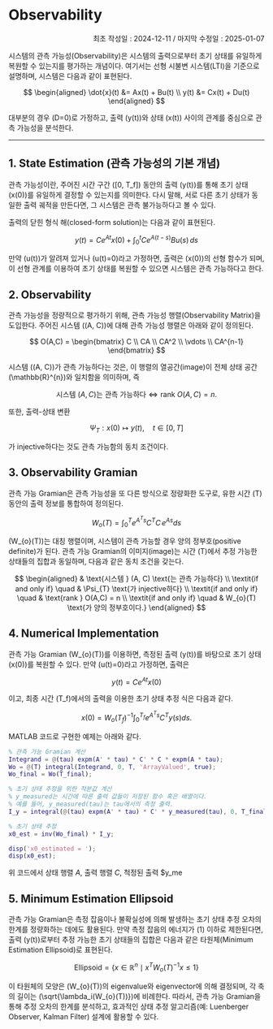 # Observability
<p align="right">
최초 작성일 : 2024-12-11 / 마지막 수정일 : 2025-01-07
</p>

시스템의 관측 가능성(Observability)은 시스템의 출력으로부터 초기 상태를 유일하게 복원할 수 있는지를 평가하는 개념이다. 여기서는 선형 시불변 시스템(LTI)을 기준으로 설명하며, 시스템은 다음과 같이 표현된다.

$$
\begin{aligned}
\dot{x}(t) &= Ax(t) + Bu(t) \\
y(t) &= Cx(t) + Du(t)
\end{aligned}
$$

대부분의 경우 \(D=0\)로 가정하고, 출력 \(y(t)\)와 상태 \(x(t)\) 사이의 관계를 중심으로 관측 가능성을 분석한다.

---

## 1. State Estimation (관측 가능성의 기본 개념)

관측 가능성이란, 주어진 시간 구간 \([0, T_f]\) 동안의 출력 \(y(t)\)를 통해 초기 상태 \(x(0)\)를 유일하게 결정할 수 있는지를 의미한다. 다시 말해, 서로 다른 초기 상태가 동일한 출력 궤적을 만든다면, 그 시스템은 관측 불가능하다고 볼 수 있다.

출력의 닫힌 형식 해(closed-form solution)는 다음과 같이 표현된다.

$$
y(t) = Ce^{At}x(0) + \int_{0}^{t} Ce^{A(t-s)}Bu(s) \, ds
$$

만약 \(u(t)\)가 알려져 있거나 \(u(t)=0\)라고 가정하면, 출력은 \(x(0)\)의 선형 함수가 되며, 이 선형 관계를 이용하여 초기 상태를 복원할 수 있으면 시스템은 관측 가능하다고 한다.


## 2. Observability

관측 가능성을 정량적으로 평가하기 위해, 관측 가능성 행렬(Observability Matrix)을 도입한다. 주어진 시스템 \((A, C)\)에 대해 관측 가능성 행렬은 아래와 같이 정의된다.

$$
O(A,C) = \begin{bmatrix}
C \\
CA \\
CA^2 \\
\vdots \\
CA^{n-1}
\end{bmatrix}
$$

시스템 \((A, C)\)가 관측 가능하다는 것은, 이 행렬의 열공간(image)이 전체 상태 공간 \(\mathbb{R}^{n}\)와 일치함을 의미하며, 즉

$$
\text{시스템 } (A, C) \text{는 관측 가능하다} \iff \text{rank } O(A,C) = n.
$$

또한, 출력-상태 변환

$$
\Psi_{T}: x(0) \mapsto y(t), \quad t\in[0,T]
$$

가 injective하다는 것도 관측 가능함의 동치 조건이다.

## 3. Observability Gramian

관측 가능 Gramian은 관측 가능성을 또 다른 방식으로 정량화한 도구로, 유한 시간 \(T\) 동안의 출력 정보를 통합하여 정의된다.

$$
W_{o}(T) = \int_{0}^{T} e^{A^{T}s} C^{T} C \, e^{As} ds
$$

\(W_{o}(T)\)는 대칭 행렬이며, 시스템이 관측 가능할 경우 양의 정부호(positive definite)가 된다. 관측 가능 Gramian의 이미지(image)는 시간 \(T\)에서 추정 가능한 상태들의 집합과 동일하며, 다음과 같은 동치 조건을 갖는다.

$$
\begin{aligned}
& \text{시스템 } (A, C) \text{는 관측 가능하다} \\
\textit{if and only if} \quad & \Psi_{T} \text{가 injective하다} \\
\textit{if and only if} \quad & \text{rank } O(A,C) = n \\
\textit{if and only if} \quad & W_{o}(T) \text{가 양의 정부호이다.}
\end{aligned}
$$


## 4. Numerical Implementation

관측 가능 Gramian \(W_{o}(T)\)를 이용하면, 측정된 출력 \(y(t)\)를 바탕으로 초기 상태 \(x(0)\)를 복원할 수 있다. 만약 \(u(t)=0\)라고 가정하면, 출력은

$$
y(t) = Ce^{At}x(0)
$$

이고, 최종 시간 \(T_f\)에서의 출력을 이용한 초기 상태 추정 식은 다음과 같다.

$$
x(0) = W_{o}(T_f)^{-1} \int_{0}^{T_f} e^{A^{T}s} C^{T} y(s) ds.
$$

MATLAB 코드로 구현한 예제는 아래와 같다.

```matlab
% 관측 가능 Gramian 계산
Integrand = @(tau) expm(A' * tau) * C' * C * expm(A * tau); 
Wo = @(T) integral(Integrand, 0, T, 'ArrayValued', true);
Wo_final = Wo(T_final);

% 초기 상태 추정을 위한 적분값 계산
% y_measured는 시간에 따른 출력 값들이 저장된 함수 혹은 배열이다.
% 예를 들어, y_measured(tau)는 tau에서의 측정 출력.
I_y = integral(@(tau) expm(A' * tau) * C' * y_measured(tau), 0, T_final, 'ArrayValued', true);

% 초기 상태 추정
x0_est = inv(Wo_final) * I_y;

disp('x0_estimated = ');
disp(x0_est);
```

위 코드에서 상태 행렬 $A$, 출력 행렬 $C$, 척정된 출력 $y_me


## 5. Minimum Estimation Ellipsoid

관측 가능 Gramian은 측정 잡음이나 불확실성에 의해 발생하는 초기 상태 추정 오차의 한계를 정량화하는 데에도 활용된다. 만약 측정 잡음의 에너지가 \(1\) 이하로 제한된다면, 출력 \(y(t)\)로부터 추정 가능한 초기 상태들의 집합은 다음과 같은 타원체(Minimum Estimation Ellipsoid)로 표현된다.

$$
\text{Ellipsoid} = \{ x \in \mathbb{R}^{n} \mid x^{T}W_{o}(T)^{-1}x \leq 1 \}
$$

이 타원체의 모양은 \(W_{o}(T)\)의 eigenvalue와 eigenvector에 의해 결정되며, 각 축의 길이는 \(\sqrt{\lambda_i(W_{o}(T))}\)에 비례한다. 따라서, 관측 가능 Gramian을 통해 추정 오차의 한계를 분석하고, 효과적인 상태 추정 알고리즘(예: Luenberger Observer, Kalman Filter) 설계에 활용할 수 있다.
